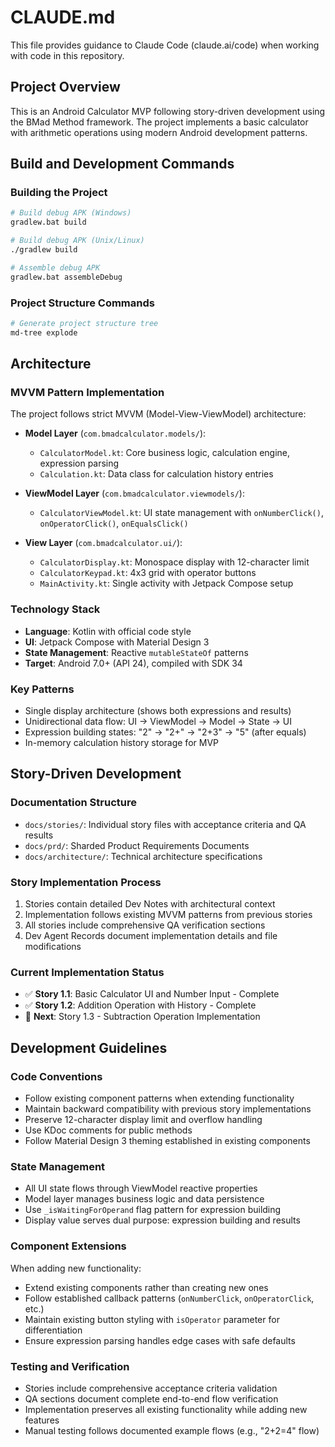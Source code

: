 # CLAUDE.md

This file provides guidance to Claude Code (claude.ai/code) when working with code in this repository.

## Project Overview

This is an Android Calculator MVP following story-driven development using the BMad Method framework. The project implements a basic calculator with arithmetic operations using modern Android development patterns.

## Build and Development Commands

### Building the Project
```bash
# Build debug APK (Windows)
gradlew.bat build

# Build debug APK (Unix/Linux)
./gradlew build

# Assemble debug APK
gradlew.bat assembleDebug
```

### Project Structure Commands
```bash
# Generate project structure tree
md-tree explode
```

## Architecture

### MVVM Pattern Implementation
The project follows strict MVVM (Model-View-ViewModel) architecture:

- **Model Layer** (`com.bmadcalculator.models/`):
  - `CalculatorModel.kt`: Core business logic, calculation engine, expression parsing
  - `Calculation.kt`: Data class for calculation history entries
  
- **ViewModel Layer** (`com.bmadcalculator.viewmodels/`):
  - `CalculatorViewModel.kt`: UI state management with `onNumberClick()`, `onOperatorClick()`, `onEqualsClick()`
  
- **View Layer** (`com.bmadcalculator.ui/`):
  - `CalculatorDisplay.kt`: Monospace display with 12-character limit
  - `CalculatorKeypad.kt`: 4x3 grid with operator buttons
  - `MainActivity.kt`: Single activity with Jetpack Compose setup

### Technology Stack
- **Language**: Kotlin with official code style
- **UI**: Jetpack Compose with Material Design 3
- **State Management**: Reactive `mutableStateOf` patterns
- **Target**: Android 7.0+ (API 24), compiled with SDK 34

### Key Patterns
- Single display architecture (shows both expressions and results)
- Unidirectional data flow: UI → ViewModel → Model → State → UI
- Expression building states: "2" → "2+" → "2+3" → "5" (after equals)
- In-memory calculation history storage for MVP

## Story-Driven Development

### Documentation Structure
- `docs/stories/`: Individual story files with acceptance criteria and QA results
- `docs/prd/`: Sharded Product Requirements Documents
- `docs/architecture/`: Technical architecture specifications

### Story Implementation Process
1. Stories contain detailed Dev Notes with architectural context
2. Implementation follows existing MVVM patterns from previous stories
3. All stories include comprehensive QA verification sections
4. Dev Agent Records document implementation details and file modifications

### Current Implementation Status
- ✅ **Story 1.1**: Basic Calculator UI and Number Input - Complete
- ✅ **Story 1.2**: Addition Operation with History - Complete
- 🎯 **Next**: Story 1.3 - Subtraction Operation Implementation

## Development Guidelines

### Code Conventions
- Follow existing component patterns when extending functionality
- Maintain backward compatibility with previous story implementations
- Preserve 12-character display limit and overflow handling
- Use KDoc comments for public methods
- Follow Material Design 3 theming established in existing components

### State Management
- All UI state flows through ViewModel reactive properties
- Model layer manages business logic and data persistence
- Use `_isWaitingForOperand` flag pattern for expression building
- Display value serves dual purpose: expression building and results

### Component Extensions
When adding new functionality:
- Extend existing components rather than creating new ones
- Follow established callback patterns (`onNumberClick`, `onOperatorClick`, etc.)
- Maintain existing button styling with `isOperator` parameter for differentiation
- Ensure expression parsing handles edge cases with safe defaults

### Testing and Verification
- Stories include comprehensive acceptance criteria validation
- QA sections document complete end-to-end flow verification
- Implementation preserves all existing functionality while adding new features
- Manual testing follows documented example flows (e.g., "2+2=4" flow)